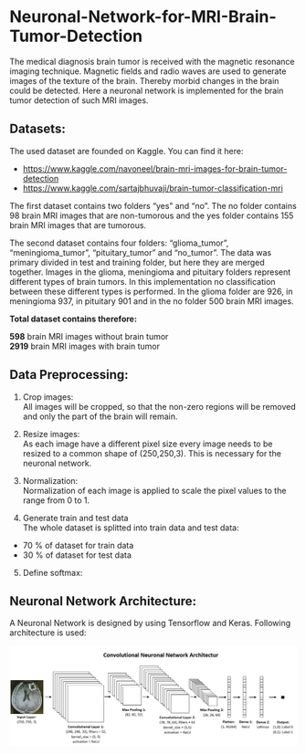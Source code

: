 # Neuronal-Network-for-MRI-Brain-Tumor-Detection

The medical diagnosis brain tumor is received with the magnetic resonance imaging technique. Magnetic fields and radio waves are used to generate images of the texture of the brain. Thereby morbid changes in the brain could be detected. 
Here a neuronal network is implemented for the brain tumor detection of such MRI images. 

## Datasets:

The used dataset are founded on Kaggle. You can find it here:
- https://www.kaggle.com/navoneel/brain-mri-images-for-brain-tumor-detection
- https://www.kaggle.com/sartajbhuvaji/brain-tumor-classification-mri

The first dataset contains two folders “yes” and “no”. The no folder contains 98 brain MRI images that are non-tumorous and the yes folder contains 155 brain MRI images that are tumorous.

The second dataset contains four folders: “glioma_tumor”, “meningioma_tumor”, “pituitary_tumor” and “no_tumor”. The data was primary divided in test and training folder, but here they are merged together. Images in the glioma, meningioma and pituitary folders represent different types of brain tumors. In this implementation no classification between these different types is performed. In the glioma folder are 926, in meningioma 937, in pituitary 901 and in the no folder 500 brain MRI images. 

**Total dataset contains therefore:**

**598** brain MRI images without brain tumor<br />
**2919** brain MRI images with brain tumor

## Data Preprocessing:

1. Crop images:<br />All images will be cropped, so that the non-zero regions will be removed and only the part of the brain will remain.

2. Resize images:<br />As each image have a different pixel size every image needs to be resized to a common shape of (250,250,3). This is necessary for the neuronal network. 

3. Normalization:<br />Normalization of each image is applied to scale the pixel values to the range from 0 to 1.

4. Generate train and test data<br />The whole dataset is splitted into train data and test data:
- 70 % of dataset for train data
- 30 % of dataset for test data

5. Define softmax:<br />



## Neuronal Network Architecture:

A Neuronal Network is designed by using Tensorflow and Keras. Following architecture is used:

![GitHub Architektur](Architektur.jpg)


